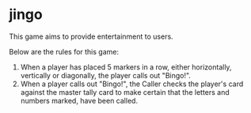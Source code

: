 # jingo
This game aims to provide entertainment to users.

Below are the rules for this game:
1. When a player has placed 5 markers in a row, either horizontally, vertically or diagonally, the player calls out "Bingo!".
2. When a player calls out "Bingo!", the Caller checks the player's card against the master tally card to make certain that the letters and numbers marked, have been called.